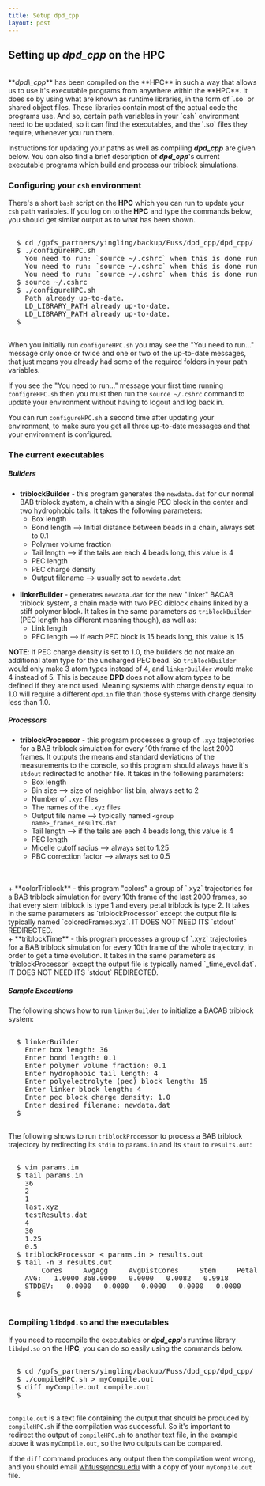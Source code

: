 ```yaml
---
title: Setup dpd_cpp
layout: post
---
```


## Setting up <em>dpd_cpp</em> on the HPC
<br>
**<em>dpd\_cpp</em>** has been compiled on the **HPC** in such a way that allows us to use it's executable programs from anywhere within the **HPC**. It does so by using what are known as runtime libraries, in the form of `.so` or shared object files. These libraries contain most of the actual code the programs use. And so, certain path variables in your `csh` environment need to be updated, so it can find the executables, and the `.so` files they require, whenever you run them.  
  
Instructions for updating your paths as well as compiling **<em>dpd\_cpp</em>** are given below. You can also find a brief description of **<em>dpd\_cpp</em>**'s current executable programs which build and process our triblock simulations.
  
### Configuring your `csh` environment
There's a short `bash` script on the **HPC** which you can run to update your `csh` path variables. If you log on to the **HPC** and type the commands below, you should get similar output as to what has been shown.  

<pre class="terminal">

  $ cd /gpfs_partners/yingling/backup/Fuss/dpd_cpp/dpd_cpp/
  $ ./configureHPC.sh
    You need to run: `source ~/.cshrc` when this is done running.
    You need to run: `source ~/.cshrc` when this is done running.
    You need to run: `source ~/.cshrc` when this is done running.
  $ source ~/.cshrc
  $ ./configureHPC.sh 
    Path already up-to-date.
    LD_LIBRARY_PATH already up-to-date.
    LD_LIBRARY_PATH already up-to-date.
  $  

</pre>

When you initially run `configureHPC.sh` you may see the "You need to run..." message only once or twice and one or two of the up-to-date messages, that just means you already had some of the required folders in your path variables.  

If you see the "You need to run..." message your first time running `configreHPC.sh` then you must then run the `source ~/.cshrc` command to update your environment without having to logout and log back in.  

You can run `configureHPC.sh` a second time after updating your environment, to make sure you get all three up-to-date messages and that your environment is configured.

### The current executables

##### Builders
+ **triblockBuilder** - this program generates the `newdata.dat` for our normal BAB triblock system, a chain with a single PEC block in the center and two hydrophobic tails. It takes the following parameters:
  - Box length
  - Bond length --> Initial distance between beads in a chain, always set to 0.1
  - Polymer volume fraction
  - Tail length --> if the tails are each 4 beads long, this value is 4
  - PEC length
  - PEC charge density
  - Output filename --> usually set to `newdata.dat`
<br><br>
+ **linkerBuilder** - generates `newdata.dat` for the new "linker" BACAB triblock system, a chain made with two PEC diblock chains linked by a stiff polymer block. It takes in the same parameters as `triblockBuilder` (PEC length has different meaning though), as well as:
  - Link length
  - PEC length --> if each PEC block is 15 beads long, this value is 15

**NOTE**: If PEC charge density is set to 1.0, the builders do not make an additional atom type for the uncharged PEC bead. So `triblockBuilder` would only make 3 atom types instead of 4, and `linkerBuilder` would make 4 instead of 5. This is because **DPD** does not allow atom types to be defined if they are not used. Meaning systems with charge density equal to 1.0 will require a different `dpd.in` file than those systems with charge density less than 1.0.

##### Processors
+ **triblockProcessor** - this program processes a group of `.xyz` trajectories for a BAB triblock simulation for every 10th frame of the last 2000 frames. It outputs the means and standard deviations of the measurements to the console, so this program should always have it's `stdout` redirected to another file. It takes in the following parameters:
  - Box length
  - Bin size --> size of neighbor list bin, always set to 2
  - Number of `.xyz` files
  - The names of the `.xyz` files
  - Output file name --> typically named `<group name>_frames_results.dat`
  - Tail length --> if the tails are each 4 beads long, this value is 4
  - PEC length
  - Micelle cutoff radius --> always set to 1.25
  - PBC correction factor --> always set to 0.5
<br>
<br>
+ **colorTriblock** - this program "colors" a group of `.xyz` trajectories for a BAB triblock simulation for every 10th frame of the last 2000 frames, so that every stem triblock is type 1 and every petal triblock is type 2. It takes in the same parameters as `triblockProcessor` except the output file is typically named `coloredFrames.xyz`. IT DOES NOT NEED ITS `stdout` REDIRECTED.  
<br>
+ **triblockTime** - this program processes a group of `.xyz` trajectories for a BAB triblock simulation for every 10th frame of the whole trajectory, in order to get a time evolution. It takes in the same parameters as `triblockProcessor` except the output file is typically named `<group name>_time_evol.dat`. IT DOES NOT NEED ITS `stdout` REDIRECTED.

##### Sample Executions

The following shows how to run `linkerBuilder` to initialize a BACAB triblock system:

<pre class="terminal">

  $ linkerBuilder
    Enter box length: 36
    Enter bond length: 0.1
    Enter polymer volume fraction: 0.1
    Enter hydrophobic tail length: 4
    Enter polyelectrolyte (pec) block length: 15
    Enter linker block length: 4
    Enter pec block charge density: 1.0
    Enter desired filename: newdata.dat
  $

</pre>  

The following shows to run `triblockProcessor` to process a BAB triblock trajectory by redirecting its `stdin` to `params.in` and its `stout` to `results.out`:

<pre class="terminal">

  $ vim params.in
  $ tail params.in
    36
    2
    1
    last.xyz
    testResults.dat
    4
    30
    1.25
    0.5
  $ triblockProcessor < params.in > results.out
  $ tail -n 3 results.out
        Cores     AvgAgg     AvgDistCores     Stem     Petal
    AVG:   1.0000 368.0000   0.0000   0.0082   0.9918
    STDDEV:   0.0000   0.0000   0.0000   0.0000   0.0000
  $

</pre>

### Compiling `libdpd.so` and the executables
If you need to recompile the executables or **<em>dpd\_cpp</em>**'s runtime library `libdpd.so` on the **HPC**, you can do so easily using the commands below. 

<pre class="terminal">

  $ cd /gpfs_partners/yingling/backup/Fuss/dpd_cpp/dpd_cpp/
  $ ./compileHPC.sh > myCompile.out
  $ diff myCompile.out compile.out 
  $

</pre>
  
`compile.out` is a text file containing the output that should be produced by `compileHPC.sh` if the compilation was successful. So it's important to redirect the output of `compileHPC.sh` to another text file, in the example above it was `myCompile.out`, so the two outputs can be compared.  

If the `diff` command produces any output then the compilation went wrong, and you should email <whfuss@ncsu.edu> with a copy of your `myCompile.out` file.


      